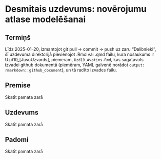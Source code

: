 Desmitais uzdevums: novērojumu atlase modelēšanai
================

## Termiņš

Līdz 2025-01-20, izmantojot git pull -\> commit -\> push uz zaru
“Dalibnieki”, šī uzdevuma direktorijā pievienojot .Rmd vai .qmd failu,
kura nosaukums ir Uzd10\_\[JusuUzvards\], piemēram, `Uzd10_Avotins.Rmd`,
kas sagatavots izvadei github dokumentā (piemēram, YAML galvenē norādot
`output: rmarkdown::github_document`), un tā radīto izvades failu.

## Premise

Skatīt pamata zarā

## Uzdevums

Skatīt pamata zarā

## Padomi

Skatīt pamata zarā
